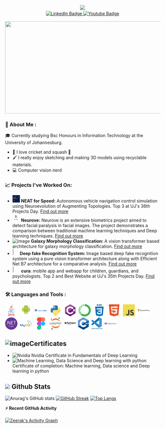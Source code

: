 <div id="header" align="center">
  <img src="https://media.giphy.com/media/M9gbBd9nbDrOTu1Mqx/giphy.gif" width="100"/>
</div>

<div id="badges" align="center">
  <div id="header">
  <a href="https://www.linkedin.com/in/zeerak-baig-6537b5205">
    <img src="https://img.shields.io/badge/LinkedIn-blue?style=for-the-badge&logo=linkedin&logoColor=white" alt="LinkedIn Badge"/>
  </a>
  <a href="https://www.youtube.com/channel/UCPcRBHchnuFVQvoqMwk-jFA">
    <img src="https://img.shields.io/badge/YouTube-red?style=for-the-badge&logo=youtube&logoColor=white" alt="Youtube Badge"/>
  </a>
</div>
  <img src="https://komarev.com/ghpvc/?username=ZeerakBaig&style=flat-square&color=blue" alt=""/>
  
<!--   <h1>
  hey there
  <img src="https://media.giphy.com/media/hvRJCLFzcasrR4ia7z/giphy.gif" width="30px"/>
</h1> -->
</div>

<div align="center">
  <img src="https://media.giphy.com/media/dWesBcTLavkZuG35MI/giphy.gif" width="600" height="300"/>
</div>

### :boy: About Me :
🎓 Currently studying Bsc Honours in Information Technology at the University of Johannesburg.

- 🏏 I love cricket and squash 🎾
- 🖌️ I really enjoy sketching and making 3D models using recyclable materials.
- 💻 Computer vision nerd

### 📈 Projects I've Worked On:

- <img src="https://github.com/ZeerakBaig/Neat-for-Speed/blob/master/Logo6.png" width=5% height=5%> **NEAT for Speed:** Autonomous vehicle navigation control simulation using Neuroevolution of Augmenting Topologies. Top 3 at UJ's 36th Projects Day. [Find out more](https://github.com/ZeerakBaig/Neat-for-Speed)
- <img src="https://github.com/ZeerakBaig/Neurove/blob/main/NeuroveLogo.png?raw=true" width=5% height=5%> **Neurove:** Neurove is an extensive biometrics project aimed to detect facial paralysis in facial images. The project demonstrates a comparison between traditional machine learning techniques and Deep learning techniques. [Find out more](https://github.com/ZeerakBaig/Neurove)
-  ![image](https://user-images.githubusercontent.com/63865869/202414977-45298ca7-a9ba-4c48-b528-614b19bc7121.png)
**Galaxy Morphology Classification:** A vision transformer based architecture for galaxy morphology classification. [Find out more](https://github.com/ZeerakBaig/Galaxy-Morphology-Classification)
- <img src="https://user-images.githubusercontent.com/63865869/202416218-02b21d08-3ecf-4233-8d82-57892db4f38e.png" width=5% height=10%>**Deep fake Recognition System:** Image based deep fake recognition system using a pure vision transformer architecture along with Efficient Net B7 architecture for a comparative analysis. [Find out more](https://github.com/ZeerakBaig/Deep-Fake-Recognition)
- <img src="https://github.com/ZeerakBaig/cura/blob/master/curaMonkeyBody.png" width=5% height=10%> **cura**: mobile app and webapp for children, guardians, and psychologists. Top 2 and Best Website at UJ's 35th Projects Day. [Find out more](https://github.com/ZeerakBaig/cura/tree/master)


### :hammer_and_wrench: Languages and Tools :

<div>
  <img src="https://github.com/devicons/devicon/blob/master/icons/java/java-original-wordmark.svg" title="Java" alt="Java" width="40" height="40"/>&nbsp;
  <img src="https://github.com/devicons/devicon/blob/master/icons/android/android-original-wordmark.svg" title="Android" alt="Android" width="40" height="40"/>&nbsp;
  <img src="https://github.com/devicons/devicon/blob/master/icons/intellij/intellij-original-wordmark.svg" title="Intellij" alt="Intellij" width="40" height="40"/>&nbsp;
  <img src="https://github.com/devicons/devicon/blob/master/icons/python/python-original.svg" title="Python" alt="Python" width="40" height="40"/>&nbsp;
  <img src="https://github.com/devicons/devicon/blob/master/icons/csharp/csharp-original.svg" title="C#" alt="C#" width="40" height="40"/>&nbsp;
  <img src="https://github.com/devicons/devicon/blob/master/icons/anaconda/anaconda-original.svg" title="Anaconda" alt="Anaconda" width="40" height="40"/>&nbsp;
  <img src="https://github.com/devicons/devicon/blob/master/icons/css3/css3-plain-wordmark.svg"  title="CSS3" alt="CSS" width="40" height="40"/>&nbsp;
  <img src="https://github.com/devicons/devicon/blob/master/icons/html5/html5-original.svg" title="HTML5" alt="HTML" width="40" height="40"/>&nbsp;
  <img src="https://github.com/devicons/devicon/blob/master/icons/javascript/javascript-original.svg" title="JavaScript" alt="JavaScript" width="40" height="40"/>&nbsp;
  <img src="https://github.com/devicons/devicon/blob/master/icons/tensorflow/tensorflow-original-wordmark.svg" title="Tensorflow" alt="Tensorflow" width="40" height="40"/>&nbsp;
  <img src="https://github.com/devicons/devicon/blob/master/icons/dotnetcore/dotnetcore-original.svg" title=".NetCore"  alt=".NetCore" width="40" height="40"/>&nbsp;
  <img src="https://github.com/devicons/devicon/blob/master/icons/mysql/mysql-original-wordmark.svg" title="MySQL"  alt="MySQL" width="40" height="40"/>&nbsp;
  <img src="https://github.com/devicons/devicon/blob/master/icons/figma/figma-original.svg" title="Figma" alt="Figma" width="40" height="40"/>&nbsp;
  <img src="https://github.com/devicons/devicon/blob/master/icons/jupyter/jupyter-original-wordmark.svg" title="Jupyter" alt="Jupyter" width="40" height="40"/>&nbsp;
  <img src="https://github.com/devicons/devicon/blob/master/icons/pycharm/pycharm-original-wordmark.svg" title="PyCharm" **alt="PyCharm" width="40" height="40"/>
  <img src="https://github.com/devicons/devicon/blob/master/icons/cplusplus/cplusplus-original.svg" title="C++" **alt="C++" width="40" height="40"/>
  <img src="https://github.com/devicons/devicon/blob/master/icons/vscode/vscode-original-wordmark.svg" title="VSCode" **alt="VSCode" width="40" height="40"/>
  <img src="https://github.com/devicons/devicon/blob/master/icons/visualstudio/visualstudio-plain-wordmark.svg" title="Visual Studio" **alt="Visual Studio" width="40" height="40"/>
</div>

## ![image](https://user-images.githubusercontent.com/63865869/202436686-c7b9b5f4-eef6-4f6b-a5a2-d268ec297e86.png)Certificates
- ![Nvidia](https://img.shields.io/badge/NVIDIA-76B900?style=for-the-badge&logo=nvidia&logoColor=white) Nvidia Certificate in Fundamentals of Deep Learning
- ![Machine Learning, Data Science and Deep learning with python](https://img.shields.io/badge/Udemy-EC5252?style=for-the-badge&logo=Udemy&logoColor=white) Certificate of completion: Machine learning, Data science and Deep learning in python

## <img src="https://media.giphy.com/media/iY8CRBdQXODJSCERIr/giphy.gif" width="35"><b> Github Stats </b>
![Anurag's GitHub stats](https://github-readme-stats.vercel.app/api?username=ZeerakBaig&show_icons=true&theme=radical&count_private=true)
[![GitHub Streak](http://github-readme-streak-stats.herokuapp.com?user=ZeerakBaig&theme=dark&background=000000)](https://git.io/streak-stats)
[![Top Langs](https://github-readme-stats.vercel.app/api/top-langs/?username=ZeerakBaig&layout=compact&theme=vision-friendly-dark)](https://github.com/anuraghazra/github-readme-stats)

<summary><b>⚡ Recent GitHub Activity</b></summary>
<br/>
<a href="https://github.com/ZeerakBaig"><img alt="Zeerak's Activity Graph" src="https://activity-graph.herokuapp.com/graph?username=ZeerakBaig&custom_title=Zeerak's%20Contribution%20Graph&theme=react-dark" /></a>
<br/>
<br/>





